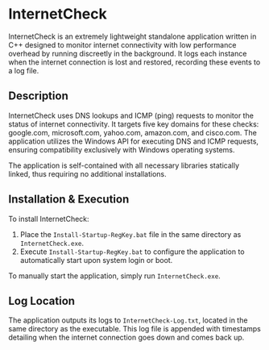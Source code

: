 # InternetCheck

InternetCheck is an extremely lightweight standalone application written in C++ designed to monitor internet connectivity with low performance overhead by running discreetly in the background. It logs each instance when the internet connection is lost and restored, recording these events to a log file.

## Description

InternetCheck uses DNS lookups and ICMP (ping) requests to monitor the status of internet connectivity. It targets five key domains for these checks: google.com, microsoft.com, yahoo.com, amazon.com, and cisco.com. The application utilizes the Windows API for executing DNS and ICMP requests, ensuring compatibility exclusively with Windows operating systems.

The application is self-contained with all necessary libraries statically linked, thus requiring no additional installations.

## Installation & Execution

To install InternetCheck:
1. Place the `Install-Startup-RegKey.bat` file in the same directory as `InternetCheck.exe`.
2. Execute `Install-Startup-RegKey.bat` to configure the application to automatically start upon system login or boot.

To manually start the application, simply run `InternetCheck.exe`.

## Log Location

The application outputs its logs to `InternetCheck-Log.txt`, located in the same directory as the executable. This log file is appended with timestamps detailing when the internet connection goes down and comes back up.

